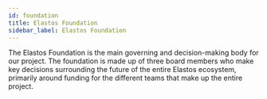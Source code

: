 ```yaml
---
id: foundation
title: Elastos Foundation
sidebar_label: Elastos Foundation
---
```

The Elastos Foundation is the main governing and decision-making body for our project. The foundation is made up of three board members who make key decisions surrounding the future of the entire Elastos ecosystem, primarily around funding for the different teams that make up the entire project.
